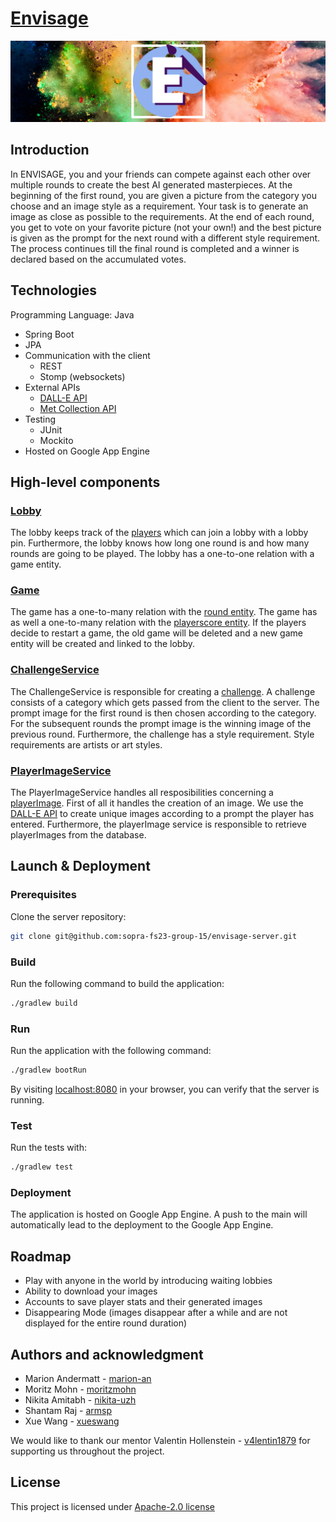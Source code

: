 # [Envisage](https://sopra-fs23-group-15-client.oa.r.appspot.com/landingPage)

![envisageAsBanner](src/main/resources/docs/logoAsBanner.png)

## Introduction
In ENVISAGE, you and your friends can compete against each other over multiple rounds to create the best AI generated masterpieces. At the beginning of the first round, you are given a picture from the category you choose and an image style as a requirement. Your task is to generate an image as close as possible to the requirements. At the end of each round, you get to vote on your favorite picture (not your own!) and the best picture is given as the prompt for the next round with a different style requirement. The process continues till the final round is completed and a winner is declared based on the accumulated votes.

## Technologies
Programming Language: Java

* Spring Boot
* JPA
* Communication with the client
    - REST
    - Stomp (websockets)
* External APIs
    - [DALL-E API](https://platform.openai.com/docs/api-reference/introduction)
    - [Met Collection API](https://metmuseum.github.io/)
* Testing
    - JUnit 
    - Mockito
* Hosted on Google App Engine


## High-level components
### [Lobby](https://github.com/sopra-fs23-group-15/envisage-server/blob/main/src/main/java/ch/uzh/ifi/hase/soprafs23/entity/Lobby.java)
The lobby keeps track of the [players](https://github.com/sopra-fs23-group-15/envisage-server/blob/main/src/main/java/ch/uzh/ifi/hase/soprafs23/entity/Player.java) which can join a lobby with a lobby pin. Furthermore, the lobby knows how long one round is and how many rounds are going to be played. The lobby has a one-to-one relation with a game entity.

### [Game](https://github.com/sopra-fs23-group-15/envisage-server/blob/main/src/main/java/ch/uzh/ifi/hase/soprafs23/entity/Game.java)
The game has a one-to-many relation with the [round entity](https://github.com/sopra-fs23-group-15/envisage-server/blob/main/src/main/java/ch/uzh/ifi/hase/soprafs23/entity/Round.java). The game has as well a one-to-many relation with the [playerscore entity](https://github.com/sopra-fs23-group-15/envisage-server/blob/main/src/main/java/ch/uzh/ifi/hase/soprafs23/entity/PlayerScore.java).
If the players decide to restart a game, the old game will be deleted and a new game entity will be created and linked to the lobby.

### [ChallengeService](https://github.com/sopra-fs23-group-15/envisage-server/blob/main/src/main/java/ch/uzh/ifi/hase/soprafs23/service/ChallengeService.java)
The ChallengeService is responsible for creating a [challenge](https://github.com/sopra-fs23-group-15/envisage-server/blob/main/src/main/java/ch/uzh/ifi/hase/soprafs23/entity/Challenge.java). A challenge consists of a category which gets passed from the client to the server. The prompt image for the first round is then chosen according to the category. For the subsequent rounds the prompt image is the winning image of the previous round. Furthermore, the challenge has a style requirement. Style requirements are artists or art styles.

### [PlayerImageService](https://github.com/sopra-fs23-group-15/envisage-server/blob/main/src/main/java/ch/uzh/ifi/hase/soprafs23/service/PlayerImageService.java)
The PlayerImageService handles all resposibilities concerning a [playerImage](https://github.com/sopra-fs23-group-15/envisage-server/blob/main/src/main/java/ch/uzh/ifi/hase/soprafs23/entity/PlayerImage.java). First of all it handles the creation of an image. We use the [DALL-E API](https://platform.openai.com/docs/api-reference/introduction) to create unique images according to a prompt the player has entered. Furthermore, the playerImage service is responsible to retrieve playerImages from the database.


## Launch & Deployment
### Prerequisites
Clone the server repository:

```bash
git clone git@github.com:sopra-fs23-group-15/envisage-server.git
```

### Build
Run the following command to build the application:
```bash
./gradlew build
```

### Run
Run the application with the following command:
```bash
./gradlew bootRun
```
By visiting [localhost:8080](http://localhost:8080) in your browser, you can verify that the server is running.

### Test
Run the tests with:
```bash
./gradlew test
```

### Deployment
The application is hosted on Google App Engine. A push to the main will automatically lead to the deployment to the Google App Engine.


## Roadmap
* Play with anyone in the world by introducing waiting lobbies
* Ability to download your images
* Accounts to save player stats and their generated images
* Disappearing Mode (images disappear after a while and are not displayed for the entire round duration)


## Authors and acknowledgment
* Marion Andermatt - [marion-an](https://github.com/marion-an)
* Moritz Mohn - [moritzmohn](https://github.com/moritzmohn)
* Nikita Amitabh - [nikita-uzh](https://github.com/nikita-uzh)
* Shantam Raj - [armsp](https://github.com/armsp)
* Xue Wang - [xueswang](https://github.com/xueswang)

We would like to thank our mentor Valentin Hollenstein - [v4lentin1879](https://github.com/v4lentin1879) for supporting us throughout the project.


## License
This project is licensed under [Apache-2.0 license](https://github.com/sopra-fs23-group-15/envisage-client/blob/main/LICENSE)
